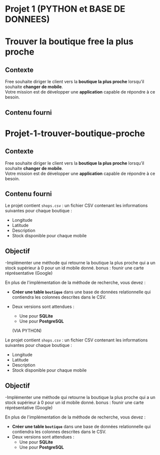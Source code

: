 # Projet 1 (PYTHON et BASE DE DONNEES)

# Trouver la boutique free la plus proche 

## Contexte

Free souhaite diriger le client vers la **boutique la plus proche** lorsqu’il souhaite **changer de mobile**.  
Votre mission est de développer une **application** capable de répondre à ce besoin.

##  Contenu fourni
# Projet-1-trouver-boutique-proche

## Contexte

Free souhaite diriger le client vers la **boutique la plus proche** lorsqu’il souhaite **changer de mobile**.  
Votre mission est de développer une **application** capable de répondre à ce besoin.

##  Contenu fourni

Le projet contient `shops.csv` : un fichier CSV contenant les informations suivantes pour chaque boutique :
  - Longitude
  - Latitude
  - Description
  - Stock disponible pour chaque mobile

## Objectif
-Implémenter une méthode qui retourne la boutique la plus proche qui a un stock supérieur à 0 pour un id mobile donné.
bonus : founir une carte réprésentative (Google)

En plus de l'implémentation de la méthode de recherche, vous devez :

- **Créer une table `boutique`**  dans une base de données relationnelle qui contiendra les colonnes descrites dans le CSV.
- Deux versions sont attendues :
  - Une pour **SQLite**
  - Une pour **PostgreSQL**
 
  (VIA PYTHON)
 



Le projet contient `shops.csv` : un fichier CSV contenant les informations suivantes pour chaque boutique :
  - Longitude
  - Latitude
  - Description
  - Stock disponible pour chaque mobile

## Objectif
-Implémenter une méthode qui retourne la boutique la plus proche qui a un stock supérieur à 0 pour un id mobile donné.
bonus : founir une carte réprésentative (Google)

En plus de l'implémentation de la méthode de recherche, vous devez :

- **Créer une table `boutique`**  dans une base de données relationnelle qui contiendra les colonnes descrites dans le CSV.
- Deux versions sont attendues :
  - Une pour **SQLite**
  - Une pour **PostgreSQL**
 
  
 


